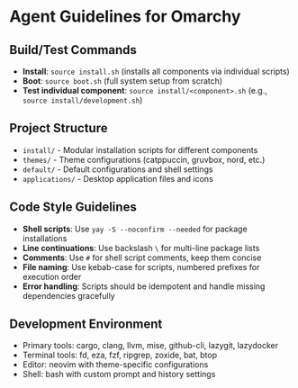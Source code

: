 # Agent Guidelines for Omarchy

## Build/Test Commands
- **Install**: `source install.sh` (installs all components via individual scripts)
- **Boot**: `source boot.sh` (full system setup from scratch)
- **Test individual component**: `source install/<component>.sh` (e.g., `source install/development.sh`)

## Project Structure
- `install/` - Modular installation scripts for different components
- `themes/` - Theme configurations (catppuccin, gruvbox, nord, etc.)
- `default/` - Default configurations and shell settings
- `applications/` - Desktop application files and icons

## Code Style Guidelines
- **Shell scripts**: Use `yay -S --noconfirm --needed` for package installations
- **Line continuations**: Use backslash `\` for multi-line package lists
- **Comments**: Use `#` for shell script comments, keep them concise
- **File naming**: Use kebab-case for scripts, numbered prefixes for execution order
- **Error handling**: Scripts should be idempotent and handle missing dependencies gracefully

## Development Environment
- Primary tools: cargo, clang, llvm, mise, github-cli, lazygit, lazydocker
- Terminal tools: fd, eza, fzf, ripgrep, zoxide, bat, btop
- Editor: neovim with theme-specific configurations
- Shell: bash with custom prompt and history settings